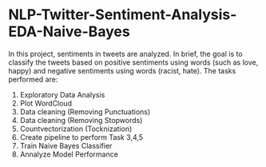 # NLP-Twitter-Sentiment-Analysis-EDA-Naive-Bayes
In this project, sentiments in tweets are analyzed. In brief, the goal is to classify the tweets based on positive sentiments using words (such as love, happy) and negative sentiments using words (racist, hate). The tasks performed are:
1. Exploratory Data Analysis
2. Plot WordCloud
3. Data cleaning (Removing Punctuations)
4. Data cleaning (Removing Stopwords)
5. Countvectorization (Tocknization)
6. Create pipeline to perform Task 3,4,5
7. Train Naive Bayes Classifier
8. Annalyze Model Performance
